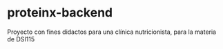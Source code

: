 # proteinx-backend
Proyecto con fines didactos para una clínica nutricionista, para la materia de DSI115 
